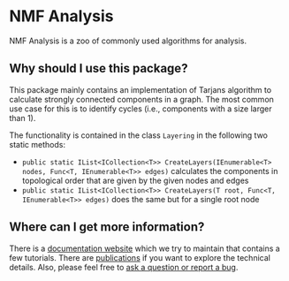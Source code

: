 # NMF Analysis

NMF Analysis is a zoo of commonly used algorithms for analysis.

## Why should I use this package?

This package mainly contains an implementation of Tarjans algorithm to calculate strongly connected components in a graph.
The most common use case for this is to identify cycles (i.e., components with a size larger than 1).

The functionality is contained in the class `Layering` in the following two static methods:

- `public static IList<ICollection<T>> CreateLayers(IEnumerable<T> nodes, Func<T, IEnumerable<T>> edges)` calculates the components in topological order that are given by the given nodes and edges
- `public static IList<ICollection<T>> CreateLayers(T root, Func<T, IEnumerable<T>> edges)` does the same but for a single root node

## Where can I get more information?

There is a [documentation website](https://nmfcode.github.io/) which we try to maintain that contains a few tutorials. 
There are [publications](https://nmfcode.github.io/publications/index.html) if you want to explore the technical details.
Also, please feel free to [ask a question or report a bug](https://github.com/NMFCode/NMF/issues).